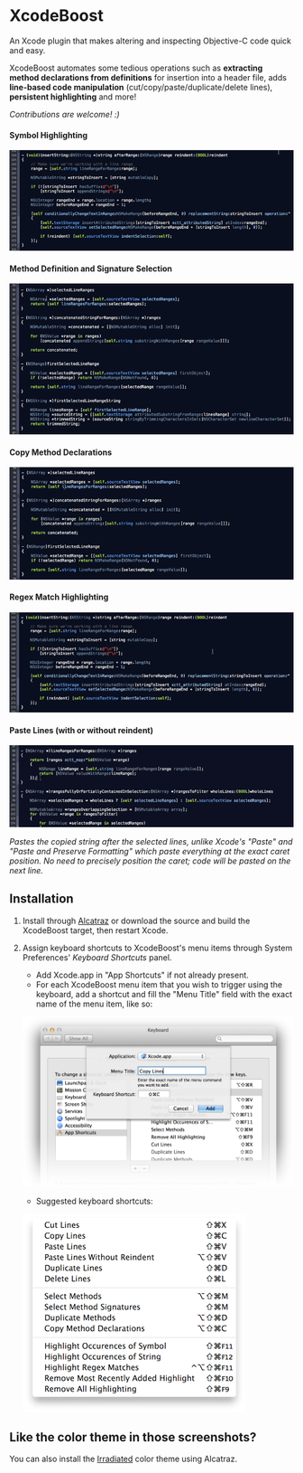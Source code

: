 XcodeBoost
==========

An Xcode plugin that makes altering and inspecting Objective-C code quick and easy.

XcodeBoost automates some tedious operations such as **extracting method declarations from definitions** for insertion into a header file, adds **line-based code manipulation** (cut/copy/paste/duplicate/delete lines), **persistent highlighting** and more!

*Contributions are welcome! :)*

#### Symbol Highlighting
![image](Images/highlighting.gif)

#### Method Definition and Signature Selection
![image](Images/method-selection.gif)

#### Copy Method Declarations
![image](Images/copy-method-declarations.gif)

#### Regex Match Highlighting
![image](Images/highlight-regex.gif)

#### Paste Lines (with or without reindent)
![image](Images/paste-without-reindent.gif)

*Pastes the copied string after the selected lines, unlike Xcode's "Paste" and "Paste and Preserve Formatting" which paste everything at the exact caret position. No need to precisely position the caret; code will be pasted on the next line.*

## Installation

1. Install through [Alcatraz](https://github.com/supermarin/Alcatraz) or download the source and build the XcodeBoost target, then restart Xcode.
2. Assign keyboard shortcuts to XcodeBoost's menu items through System Preferences' *Keyboard Shortcuts* panel.
	- Add Xcode.app in "App Shortcuts" if not already present.
	- For each XcodeBoost menu item that you wish to trigger using the keyboard, add a shortcut and fill the "Menu Title" field with the exact name of the menu item, like so:
	
	![image](Images/shortcuts.png)
	
	- Suggested keyboard shortcuts:
	
	![image](Images/menu.png)
	
## Like the color theme in those screenshots?

You can also install the [Irradiated](https://github.com/fortinmike/irradiated-xcode-theme) color theme using Alcatraz.